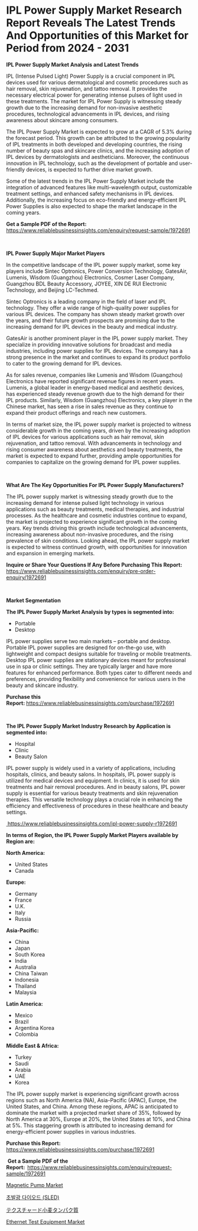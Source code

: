 <p><h1>IPL Power Supply Market Research Report Reveals The Latest Trends And Opportunities of this Market for Period from 2024 - 2031</h1></p><p><strong>IPL Power Supply Market Analysis and Latest Trends</strong></p>
<p><p>IPL (Intense Pulsed Light) Power Supply is a crucial component in IPL devices used for various dermatological and cosmetic procedures such as hair removal, skin rejuvenation, and tattoo removal. It provides the necessary electrical power for generating intense pulses of light used in these treatments. The market for IPL Power Supply is witnessing steady growth due to the increasing demand for non-invasive aesthetic procedures, technological advancements in IPL devices, and rising awareness about skincare among consumers.</p><p>The IPL Power Supply Market is expected to grow at a CAGR of 5.3% during the forecast period. This growth can be attributed to the growing popularity of IPL treatments in both developed and developing countries, the rising number of beauty spas and skincare clinics, and the increasing adoption of IPL devices by dermatologists and aestheticians. Moreover, the continuous innovation in IPL technology, such as the development of portable and user-friendly devices, is expected to further drive market growth.</p><p>Some of the latest trends in the IPL Power Supply Market include the integration of advanced features like multi-wavelength output, customizable treatment settings, and enhanced safety mechanisms in IPL devices. Additionally, the increasing focus on eco-friendly and energy-efficient IPL Power Supplies is also expected to shape the market landscape in the coming years.</p></p>
<p><strong>Get a Sample PDF of the Report:&nbsp;</strong> <a href="https://www.reliablebusinessinsights.com/enquiry/request-sample/1972691">https://www.reliablebusinessinsights.com/enquiry/request-sample/1972691</a></p>
<p>&nbsp;</p>
<p><strong>IPL Power Supply Major Market Players</strong></p>
<p><p>In the competitive landscape of the IPL power supply market, some key players include Sintec Optronics, Power Conversion Technology, GatesAir, Lumenis, Wisdom (Guangzhou) Electronics, Cosmer Laser Company, Guangzhou BDL Beauty Accessory, JOYEE, XIN DE RUI Electronic Technology, and Beijing LC-Techmed.</p><p>Sintec Optronics is a leading company in the field of laser and IPL technology. They offer a wide range of high-quality power supplies for various IPL devices. The company has shown steady market growth over the years, and their future growth prospects are promising due to the increasing demand for IPL devices in the beauty and medical industry.</p><p>GatesAir is another prominent player in the IPL power supply market. They specialize in providing innovative solutions for broadcast and media industries, including power supplies for IPL devices. The company has a strong presence in the market and continues to expand its product portfolio to cater to the growing demand for IPL devices.</p><p>As for sales revenue, companies like Lumenis and Wisdom (Guangzhou) Electronics have reported significant revenue figures in recent years. Lumenis, a global leader in energy-based medical and aesthetic devices, has experienced steady revenue growth due to the high demand for their IPL products. Similarly, Wisdom (Guangzhou) Electronics, a key player in the Chinese market, has seen a rise in sales revenue as they continue to expand their product offerings and reach new customers.</p><p>In terms of market size, the IPL power supply market is projected to witness considerable growth in the coming years, driven by the increasing adoption of IPL devices for various applications such as hair removal, skin rejuvenation, and tattoo removal. With advancements in technology and rising consumer awareness about aesthetics and beauty treatments, the market is expected to expand further, providing ample opportunities for companies to capitalize on the growing demand for IPL power supplies.</p></p>
<p>&nbsp;</p>
<p><strong>What Are The Key Opportunities For IPL Power Supply Manufacturers?</strong></p>
<p><p>The IPL power supply market is witnessing steady growth due to the increasing demand for intense pulsed light technology in various applications such as beauty treatments, medical therapies, and industrial processes. As the healthcare and cosmetic industries continue to expand, the market is projected to experience significant growth in the coming years. Key trends driving this growth include technological advancements, increasing awareness about non-invasive procedures, and the rising prevalence of skin conditions. Looking ahead, the IPL power supply market is expected to witness continued growth, with opportunities for innovation and expansion in emerging markets.</p></p>
<p><strong>Inquire or Share Your Questions If Any Before Purchasing This Report:</strong> <a href="https://www.reliablebusinessinsights.com/enquiry/pre-order-enquiry/1972691">https://www.reliablebusinessinsights.com/enquiry/pre-order-enquiry/1972691</a></p>
<p>&nbsp;</p>
<p><strong>Market Segmentation</strong></p>
<p><strong>The IPL Power Supply Market Analysis by types is segmented into:</strong></p>
<p><ul><li>Portable</li><li>Desktop</li></ul></p>
<p><p>IPL power supplies serve two main markets – portable and desktop. Portable IPL power supplies are designed for on-the-go use, with lightweight and compact designs suitable for traveling or mobile treatments. Desktop IPL power supplies are stationary devices meant for professional use in spa or clinic settings. They are typically larger and have more features for enhanced performance. Both types cater to different needs and preferences, providing flexibility and convenience for various users in the beauty and skincare industry.</p></p>
<p><strong>Purchase this Report:&nbsp;</strong><a href="https://www.reliablebusinessinsights.com/purchase/1972691">https://www.reliablebusinessinsights.com/purchase/1972691</a></p>
<p>&nbsp;</p>
<p><strong>The IPL Power Supply Market Industry Research by Application is segmented into:</strong></p>
<p><ul><li>Hospital</li><li>Clinic</li><li>Beauty Salon</li></ul></p>
<p><p>IPL power supply is widely used in a variety of applications, including hospitals, clinics, and beauty salons. In hospitals, IPL power supply is utilized for medical devices and equipment. In clinics, it is used for skin treatments and hair removal procedures. And in beauty salons, IPL power supply is essential for various beauty treatments and skin rejuvenation therapies. This versatile technology plays a crucial role in enhancing the efficiency and effectiveness of procedures in these healthcare and beauty settings.</p></p>
<p><a href="https://www.reliablebusinessinsights.com/ipl-power-supply-r1972691">&nbsp;https://www.reliablebusinessinsights.com/ipl-power-supply-r1972691</a></p>
<p><strong>In terms of Region, the IPL Power Supply Market Players available by Region are:</strong></p>
<p>
    <p> <strong> North America: </strong>
        <ul>
            <li>United States</li>
            <li>Canada</li>
        </ul>
        </p> 
    <p> <strong> Europe: </strong>
        <ul>
            <li>Germany</li>
            <li>France</li>
            <li>U.K.</li>
            <li>Italy</li>
            <li>Russia</li>
        </ul>
        </p> 
    <p> <strong> Asia-Pacific: </strong>
        <ul>
            <li>China</li>
            <li>Japan</li>
            <li>South Korea</li>
            <li>India</li>
            <li>Australia</li>
            <li>China Taiwan</li>
            <li>Indonesia</li>
            <li>Thailand</li>
            <li>Malaysia</li>
        </ul>
        </p> 
    <p> <strong> Latin America: </strong>
        <ul>
            <li>Mexico</li>
            <li>Brazil</li>
            <li>Argentina Korea</li>
            <li>Colombia</li>
        </ul>
        </p> 
    <p> <strong> Middle East & Africa: </strong>
        <ul>
            <li>Turkey</li>
            <li>Saudi</li>
            <li>Arabia</li>
            <li>UAE</li>
            <li>Korea</li>
        </ul>
    </p>
    </p>
<p><p>The IPL power supply market is experiencing significant growth across regions such as North America (NA), Asia-Pacific (APAC), Europe, the United States, and China. Among these regions, APAC is anticipated to dominate the market with a projected market share of 35%, followed by North America at 30%, Europe at 20%, the United States at 10%, and China at 5%. This staggering growth is attributed to increasing demand for energy-efficient power supplies in various industries.</p></p>
<p><strong>Purchase this Report: </strong><a href="https://www.reliablebusinessinsights.com/purchase/1972691">https://www.reliablebusinessinsights.com/purchase/1972691</a></p>
<p>&nbsp;<strong>Get a Sample PDF of the Report:&nbsp;&nbsp;</strong><a href="https://www.reliablebusinessinsights.com/enquiry/request-sample/1972691">https://www.reliablebusinessinsights.com/enquiry/request-sample/1972691</a></p>
<p><strong></strong></p>
<p><p><a href="https://github.com/RyleeBauch2023/Market-Research-Report-List-1/blob/main/magnetic-pump-market.md">Magnetic Pump Market</a></p><p><a href="https://github.com/valroy852/Market-Research-Report-List-2/blob/main/2694464169635.md">초발광 다이오드 (SLED)</a></p><p><a href="https://github.com/mm14022023/Market-Research-Report-List-2/blob/main/8115933158133.md">テクスチャード小麦タンパク質</a></p><p><a href="https://github.com/jodemen/Market-Research-Report-List-3/blob/main/ethernet-test-equipment-market.md">Ethernet Test Equipment Market</a></p></p>